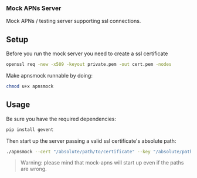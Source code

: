 ### Mock APNs Server

Mock APNs / testing server supporting ssl connections.

## Setup
Before you run the mock server you need to create a ssl certificate
```bash
openssl req -new -x509 -keyout private.pem -out cert.pem -nodes
```

Make apnsmock runnable by doing:
```bash
chmod u+x apnsmock
```

## Usage
Be sure you have the required dependencies:
```bash
pip install gevent
```
Then start up the server passing a valid ssl certificate's absolute path:
```bash
./apnsmock --cert "/absolute/path/to/certificate" --key "/absolute/path/to/private_key"
```
> Warning: please mind that mock-apns will start up even if the paths are wrong.

